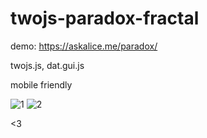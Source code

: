 # twojs-paradox-fractal

demo: https://askalice.me/paradox/

twojs.js, dat.gui.js

mobile friendly

<img src="https://emu.bz/qyz" alt="1"/>
<img src="https://emu.bz/V09"alt="2"/>

<3
